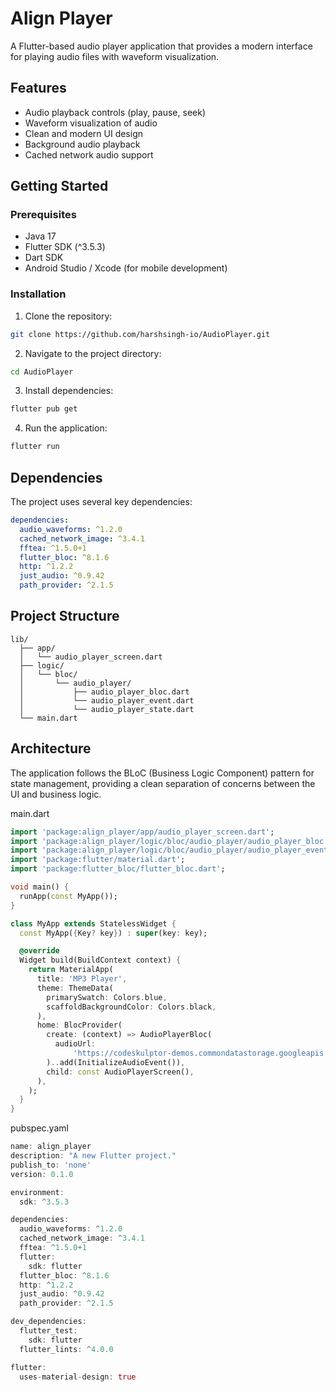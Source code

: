 # Align Player

A Flutter-based audio player application that provides a modern interface for playing audio files with waveform visualization.

## Features

- Audio playback controls (play, pause, seek)
- Waveform visualization of audio
- Clean and modern UI design
- Background audio playback
- Cached network audio support

## Getting Started

### Prerequisites

- Java 17
- Flutter SDK (^3.5.3)
- Dart SDK
- Android Studio / Xcode (for mobile development)

### Installation

1. Clone the repository:
```bash
git clone https://github.com/harshsingh-io/AudioPlayer.git
```

2. Navigate to the project directory:
```bash
cd AudioPlayer
```

3. Install dependencies:
```bash
flutter pub get
```

4. Run the application:
```bash
flutter run
```

## Dependencies

The project uses several key dependencies:

```yaml
dependencies:
  audio_waveforms: ^1.2.0
  cached_network_image: ^3.4.1
  fftea: ^1.5.0+1
  flutter_bloc: ^8.1.6
  http: ^1.2.2
  just_audio: ^0.9.42
  path_provider: ^2.1.5
```

## Project Structure

```
lib/
  ├── app/
  │   └── audio_player_screen.dart
  ├── logic/
  │   └── bloc/
  │       └── audio_player/
  │           ├── audio_player_bloc.dart
  │           └── audio_player_event.dart
  │           └── audio_player_state.dart
  └── main.dart
```

## Architecture

The application follows the BLoC (Business Logic Component) pattern for state management, providing a clean separation of concerns between the UI and business logic.

main.dart
```dart
import 'package:align_player/app/audio_player_screen.dart';
import 'package:align_player/logic/bloc/audio_player/audio_player_bloc.dart';
import 'package:align_player/logic/bloc/audio_player/audio_player_event.dart';
import 'package:flutter/material.dart';
import 'package:flutter_bloc/flutter_bloc.dart';

void main() {
  runApp(const MyApp());
}

class MyApp extends StatelessWidget {
  const MyApp({Key? key}) : super(key: key);

  @override
  Widget build(BuildContext context) {
    return MaterialApp(
      title: 'MP3 Player',
      theme: ThemeData(
        primarySwatch: Colors.blue,
        scaffoldBackgroundColor: Colors.black,
      ),
      home: BlocProvider(
        create: (context) => AudioPlayerBloc(
          audioUrl:
              'https://codeskulptor-demos.commondatastorage.googleapis.com/descent/background%20music.mp3',
        )..add(InitializeAudioEvent()),
        child: const AudioPlayerScreen(),
      ),
    );
  }
}
```

pubspec.yaml

```dart
name: align_player
description: "A new Flutter project."
publish_to: 'none'
version: 0.1.0

environment:
  sdk: ^3.5.3

dependencies:
  audio_waveforms: ^1.2.0
  cached_network_image: ^3.4.1
  fftea: ^1.5.0+1
  flutter:
    sdk: flutter
  flutter_bloc: ^8.1.6
  http: ^1.2.2
  just_audio: ^0.9.42
  path_provider: ^2.1.5

dev_dependencies:
  flutter_test:
    sdk: flutter
  flutter_lints: ^4.0.0

flutter:
  uses-material-design: true

```

